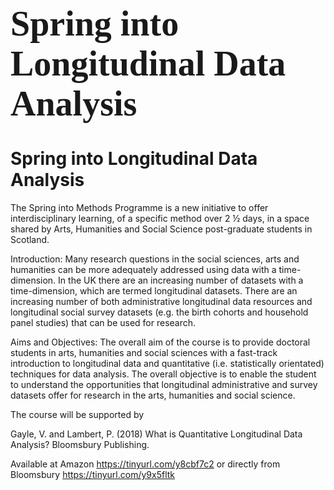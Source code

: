 # <span style="font-family:Papyrus; font-size:2em;">Spring into Longitudinal Data Analysis</span>

# Spring into Longitudinal Data Analysis #


The Spring into Methods Programme is a new initiative to offer interdisciplinary learning, of a specific method over 2 ½ days, 
in a space shared by Arts, Humanities and Social Science post-graduate students in Scotland.

Introduction:
Many research questions in the social sciences, arts and humanities can be more adequately addressed using data with a time-dimension. 
In the UK there are an increasing number of datasets with a time-dimension, which are termed longitudinal datasets. There are an 
increasing number of both administrative longitudinal data resources and longitudinal social survey datasets 
(e.g. the birth cohorts and household panel studies) that can be used for research.


Aims and Objectives:
The overall aim of the course is to provide doctoral students in arts, humanities and social sciences with a fast-track introduction 
to longitudinal data and quantitative (i.e. statistically orientated) techniques for data analysis. The overall objective is to enable
the student to understand the opportunities that longitudinal administrative and survey datasets offer for research in the arts,
humanities and social science.

The course will be supported by 

Gayle, V. and Lambert, P. (2018) What is Quantitative Longitudinal Data Analysis?  Bloomsbury Publishing.

Available at Amazon https://tinyurl.com/y8cbf7c2 or directly from Bloomsbury https://tinyurl.com/y9x5fltk

